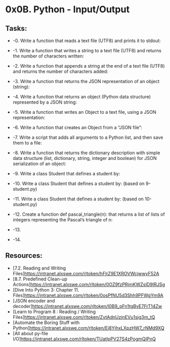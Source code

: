# 0x0B. Python - Input/Output 

## Tasks:

* -0. Write a function that reads a text file (UTF8) and prints it to stdout:

* -1. Write a function that writes a string to a text file (UTF8) and returns the number of characters written:

* -2. Write a function that appends a string at the end of a text file (UTF8) and returns the number of characters added:

* -3. Write a function that returns the JSON representation of an object (string): 

* -4. Write a function that returns an object (Python data structure) represented by a JSON string:

* -5. Write a function that writes an Object to a text file, using a JSON representation:

* -6. Write a function that creates an Object from a “JSON file”:

* -7. Write a script that adds all arguments to a Python list, and then save them to a file:

* -8. Write a function that returns the dictionary description with simple data structure (list, dictionary, string, integer and boolean) for JSON serialization of an object:

* -9. Write a class Student that defines a student by:

* -10. Write a class Student that defines a student by: (based on 9-student.py)

* -11. Write a class Student that defines a student by: (based on 10-student.py)

* -12. Create a function def pascal_triangle(n): that returns a list of lists of integers representing the Pascal’s triangle of n:

* -13. 

* -14.

## Resources:
* [7.2. Reading and Writing Files]https://intranet.alxswe.com/rltoken/hFlrZ9E1XROVWcjwwyF52A
* [8.7. Predefined Clean-up Actions]https://intranet.alxswe.com/rltoken/0OZ9fzPRjmKWZsID9IRJSg
* [Dive Into Python 3: Chapter 11. Files]https://intranet.alxswe.com/rltoken/0osPfNU5d3Shh9PFWgYm9A
* [JSON encoder and decoder]https://intranet.alxswe.com/rltoken/l0B9_pFn1tgBvE7FrT14Zw
* [Learn to Program 8 : Reading / Writing Files]https://intranet.alxswe.com/rltoken/ZvtAdnUzjnEVu1sjg3m_tQ
* [Automate the Boring Stuff with Python]https://intranet.alxswe.com/rltoken/Ej8YjhxLXpzHW7_rNMd9XQ
* [All about py-file I/O]https://intranet.alxswe.com/rltoken/TUatlpPV27S4zPogmQIPnQ
